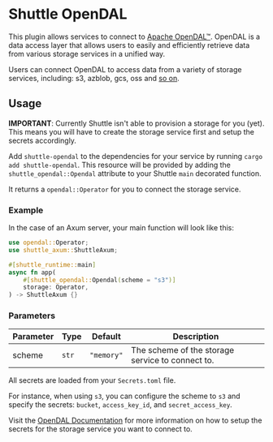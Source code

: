 # Shuttle OpenDAL

This plugin allows services to connect to [Apache OpenDAL™](https://github.com/apache/opendal). OpenDAL is a data access layer that allows users to easily and efficiently retrieve data from various storage services in a unified way.

Users can connect OpenDAL to access data from a variety of storage services, including: s3, azblob, gcs, oss and [so on](https://opendal.apache.org/docs/rust/opendal/services/index.html).

## Usage

**IMPORTANT**: Currently Shuttle isn't able to provision a storage for you (yet). This means you will have to create the storage service first and setup the secrets accordingly.

Add `shuttle-opendal` to the dependencies for your service by running `cargo add shuttle-opendal`.
This resource will be provided by adding the `shuttle_opendal::Opendal` attribute to your Shuttle `main` decorated function.

It returns a `opendal::Operator` for you to connect the storage service.

### Example

In the case of an Axum server, your main function will look like this:

```rust
use opendal::Operator;
use shuttle_axum::ShuttleAxum;

#[shuttle_runtime::main]
async fn app(
    #[shuttle_opendal::Opendal(scheme = "s3")]
    storage: Operator,
) -> ShuttleAxum {}
```

### Parameters

| Parameter | Type  | Default    | Description                                      |
|-----------|-------|------------|--------------------------------------------------|
| scheme    | `str` | `"memory"` | The scheme of the storage service to connect to. |

All secrets are loaded from your `Secrets.toml` file. 

For instance, when using `s3`, you can configure the scheme to `s3` and specify the secrets: `bucket`, `access_key_id`, and `secret_access_key`.

Visit the [OpenDAL Documentation](https://opendal.apache.org/docs/rust/opendal/services/index.html) for more information on how to setup the secrets for the storage service you want to connect to.
